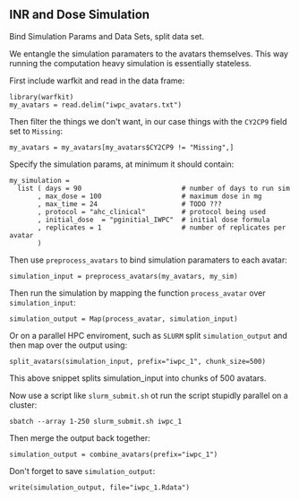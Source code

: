 INR and Dose Simulation 
---------------------------

Bind Simulation Params and Data Sets, split data set.

We entangle the simulation paramaters to the avatars
themselves. This way running the computation heavy simulation
is essentially stateless.

First include warfkit and read in the data frame:
```
library(warfkit)
my_avatars = read.delim("iwpc_avatars.txt")
```

Then filter the things we don't want, in our case things with
the `CY2CP9` field set to `Missing`:
```
my_avatars = my_avatars[my_avatars$CY2CP9 != "Missing",]
```

Specify the simulation params, at minimum it should contain:

```
my_simulation =
  list ( days = 90                         # number of days to run sim
       , max_dose = 100                    # maximum dose in mg
       , max_time = 24                     # TODO ???
       , protocol = "ahc_clinical"         # protocol being used
       , initial_dose  = "pginitial_IWPC"  # initial dose formula
       , replicates = 1                    # number of replicates per avatar
       )

```

Then use `preprocess_avatars` to bind simulation paramaters to each 
avatar:

```
simulation_input = preprocess_avatars(my_avatars, my_sim) 
```

Then run the simulation by mapping the function `process_avatar` over `simulation_input`:

```
simulation_output = Map(process_avatar, simulation_input)
```


Or on a parallel HPC enviroment, such as `SLURM` split
`simulation_output` and then map over the output using:

```
split_avatars(simulation_input, prefix="iwpc_1", chunk_size=500)
```

This above snippet splits simulation_input into chunks of 500 avatars. 

Now use a script like `slurm_submit.sh` ot run the script stupidly
parallel on a cluster:


```
sbatch --array 1-250 slurm_submit.sh iwpc_1
```

Then merge the output back together:
```
simulation_output = combine_avatars(prefix="iwpc_1")
```


Don't forget to save `simulation_output`:

```
write(simulation_output, file="iwpc_1.Rdata")
```
